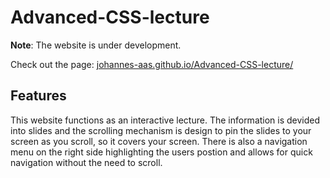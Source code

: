 # Advanced-CSS-lecture

**Note**: The website is under development.

Check out the page: [johannes-aas.github.io/Advanced-CSS-lecture/](https://johannes-aas.github.io/Advanced-CSS-lecture/)

## Features
This website functions as an interactive lecture. The information is devided into slides and the scrolling mechanism is design to pin the slides to your screen as you scroll, so it covers your screen. There is also a navigation menu on the right side highlighting the users postion and allows for quick navigation without the need to scroll. 